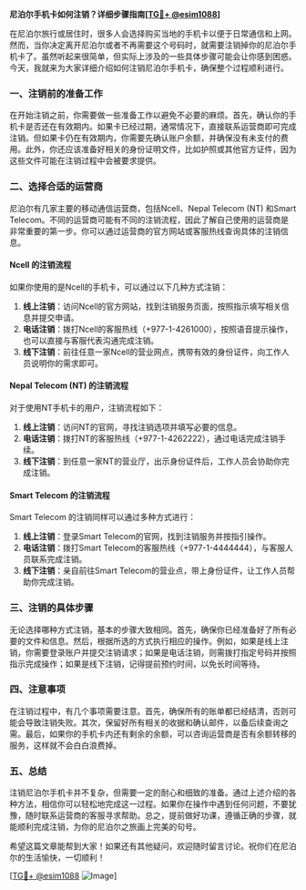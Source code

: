 **尼泊尔手机卡如何注销？详细步骤指南[[TG💪+ @esim1088](https://t.me/s/esim1088)]**

在尼泊尔旅行或居住时，很多人会选择购买当地的手机卡以便于日常通信和上网。然而，当你决定离开尼泊尔或者不再需要这个号码时，就需要注销掉你的尼泊尔手机卡了。虽然听起来很简单，但实际上涉及的一些具体步骤可能会让你感到困惑。今天，我就来为大家详细介绍如何注销尼泊尔手机卡，确保整个过程顺利进行。

### 一、注销前的准备工作

在开始注销之前，你需要做一些准备工作以避免不必要的麻烦。首先，确认你的手机卡是否还在有效期内。如果卡已经过期，通常情况下，直接联系运营商即可完成注销。但如果卡仍在有效期内，你需要先确认账户余额，并确保没有未支付的费用。此外，你还应该准备好相关的身份证明文件，比如护照或其他官方证件，因为这些文件可能在注销过程中会被要求提供。

### 二、选择合适的运营商

尼泊尔有几家主要的移动通信运营商，包括Ncell、Nepal Telecom (NT) 和Smart Telecom。不同的运营商可能有不同的注销流程，因此了解自己使用的运营商是非常重要的第一步。你可以通过运营商的官方网站或客服热线查询具体的注销信息。

#### Ncell 的注销流程
如果你使用的是Ncell的手机卡，可以通过以下几种方式注销：
1. **线上注销**：访问Ncell的官方网站，找到注销服务页面，按照指示填写相关信息并提交申请。
2. **电话注销**：拨打Ncell的客服热线（+977-1-4261000），按照语音提示操作，也可以直接与客服代表沟通完成注销。
3. **线下注销**：前往任意一家Ncell的营业网点，携带有效的身份证件，向工作人员说明你的需求即可。

#### Nepal Telecom (NT) 的注销流程
对于使用NT手机卡的用户，注销流程如下：
1. **线上注销**：访问NT的官网，寻找注销选项并填写必要的信息。
2. **电话注销**：拨打NT的客服热线（+977-1-4262222），通过电话完成注销手续。
3. **线下注销**：到任意一家NT的营业厅，出示身份证件后，工作人员会协助你完成注销。

#### Smart Telecom 的注销流程
Smart Telecom 的注销同样可以通过多种方式进行：
1. **线上注销**：登录Smart Telecom的官网，找到注销服务并按指引操作。
2. **电话注销**：拨打Smart Telecom的客服热线（+977-1-4444444），与客服人员联系完成注销。
3. **线下注销**：亲自前往Smart Telecom的营业点，带上身份证件，让工作人员帮助你完成注销。

### 三、注销的具体步骤

无论选择哪种方式注销，基本的步骤大致相同。首先，确保你已经准备好了所有必要的文件和信息。然后，根据所选的方式执行相应的操作。例如，如果是线上注销，你需要登录账户并提交注销请求；如果是电话注销，则需拨打指定号码并按照指示完成操作；如果是线下注销，记得提前预约时间，以免长时间等待。

### 四、注意事项

在注销过程中，有几个事项需要注意。首先，确保所有的账单都已经结清，否则可能会导致注销失败。其次，保留好所有相关的收据和确认邮件，以备后续查询之需。最后，如果你的手机卡内还有剩余的余额，可以咨询运营商是否有余额转移的服务，这样就不会白白浪费掉。

### 五、总结

注销尼泊尔手机卡并不复杂，但需要一定的耐心和细致的准备。通过上述介绍的各种方法，相信你可以轻松地完成这一过程。如果你在操作中遇到任何问题，不要犹豫，随时联系运营商的客服寻求帮助。总之，提前做好功课，遵循正确的步骤，就能顺利完成注销，为你的尼泊尔之旅画上完美的句号。

希望这篇文章能帮到大家！如果还有其他疑问，欢迎随时留言讨论。祝你们在尼泊尔的生活愉快，一切顺利！

[[TG💪+ @esim1088](https://t.me/s/esim1088) ![Image](https://i.postimg.cc/4NQfJmqS/Snipaste-2025-05-13-00-14-12.png)]